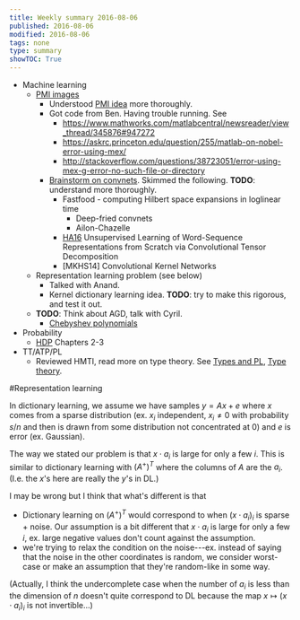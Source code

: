 ```yaml
---
title: Weekly summary 2016-08-06
published: 2016-08-06
modified: 2016-08-06
tags: none
type: summary
showTOC: True
---
```


* Machine learning
    * [PMI images](/posts/tcs/machine_learning/neural_nets/pmi_images.html)
	    * Understood [PMI idea](/posts/tcs/machine_learning/nlp/pmi.html) more thoroughly.
	    * Got code from Ben. Having trouble running. See
		    * https://www.mathworks.com/matlabcentral/newsreader/view_thread/345876#947272
			* https://askrc.princeton.edu/question/255/matlab-on-nobel-error-using-mex/
			* http://stackoverflow.com/questions/38723051/error-using-mex-g-error-no-such-file-or-directory
		* [Brainstorm on convnets](/posts/tcs/machine_learning/neural_nets/convnets_ideas.html). Skimmed the following. **TODO**: understand more thoroughly.
		    * Fastfood - computing Hilbert space expansions in loglinear time
				* Deep-fried convnets
				* Ailon-Chazelle
			* [HA16](/posts/tcs/machine_learning/nlp/HA16.html) Unsupervised Learning of Word-Sequence Representations from Scratch via Convolutional Tensor Decomposition
			* [MKHS14] Convolutional Kernel Networks
	* Representation learning problem (see below)
	    * Talked with Anand.
		* Kernel dictionary learning idea. **TODO**: try to make this rigorous, and test it out.
	* **TODO**: Think about AGD, talk with Cyril.
	    * [Chebyshev polynomials](/posts/math/analysis/numerica/chebyshev.html)
* Probability
    * [HDP](/posts/math/probability/random_matrices/hi_dim_prob.html) Chapters 2-3
* TT/ATP/PL
    * Reviewed HMTI, read more on type theory. See [Types and PL](/posts/cs/type_theory/types_and_pl.html), [Type theory](/posts/cs/type_theory/type_theory.html).

#Representation learning

In dictionary learning, we assume we have samples $y = Ax + e$ where $x$ comes from a sparse distribution (ex. $x_i$ independent, $x_i\neq 0$ with probability $s/n$ and then is drawn from some distribution not concentrated at 0) and $e$ is error (ex. Gaussian). 

The way we stated our problem is that $x\cdot a_i$ is large for only a few $i$. This is similar to dictionary learning with $(A^+)^T$ where the columns of $A$ are the $a_i$. (I.e. the $x$'s here are really the $y$'s in DL.)

I may be wrong but I think that what's different is that

* Dictionary learning on $(A^+)^T$ would correspond to when $(x\cdot a_i)_i$ is sparse + noise. Our assumption is a bit different that $x\cdot a_i$ is large for only a few $i$, ex. large negative values don't count against the assumption.
* we're trying to relax the condition on the noise---ex. instead of saying that the noise in the other coordinates is random, we consider worst-case or make an assumption that they're random-like in some way.

(Actually, I think the undercomplete case when the number of $a_i$ is less than the dimension of $n$ doesn't quite correspond to DL because the map $x\mapsto (x\cdot a_i)_i$ is not invertible...)

